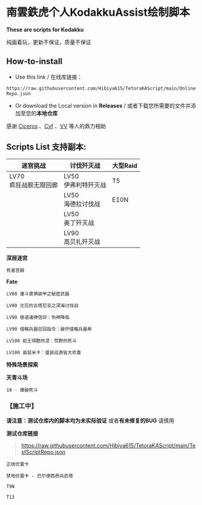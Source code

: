 # 南雲鉄虎个人KodakkuAssist绘制脚本

**These are scripts for Kodakku**

纯画着玩，更新不保证，质量不保证

## How-to-install
- Use this link / 在线库链接： 

```https://raw.githubusercontent.com/Hibiya615/TetoraKAScript/main/OnlineRepo.json```

- Or download the Local version in **Releases** / 或者下载您所需要的文件并添加至您的**本地仓库**

感谢 [Ciceros](https://github.com/AdmiralLvtzov) 、[Cyf](https://github.com/cyf5119) 、[VV](https://github.com/VeeverSW) 等人的鼎力相助

## Scripts List   支持副本:

| 迷宫挑战               | 讨伐歼灭战             | 大型Raid |
|--------------------|-------------------|--------|
| LV70 <br/>疯狂战舰无限回廊 | LV50 <br/>伊弗利特歼灭战 | T5     |
|                    | LV50 <br/>海德拉讨伐战  | E10N   |
| | LV50 <br/>奥丁歼灭战 |        |
| | LV90 <br/>高贝扎歼灭战 |        |


**深层迷宫**

`死者宫殿`

**Fate**

`LV80 激斗畏惧装甲之秘密武器`

`LV80 灾厄的古塔尼亚之深海讨伐战`

`LV90 兽道诸神信仰：伪神降临`

`LV90 侵略兵器召回指令：破坏侵略兵器希`

`LV100 蛇王得酷热涅：荒野的死斗`

`LV100 亩鼠米卡：盛装巡游皆大欢喜`

**特殊场景探索**

**天青斗场**

`18 - 爆破死斗`


### 【施工中】

**请注意：**测试仓库内的脚本均为**未实际验证** 或者**有未修复的BUG** 请慎用

**测试仓库链接**

> https://raw.githubusercontent.com/Hibiya615/TetoraKAScript/main/TestScriptRepo.json

`正统优雷卡`

`禁地优雷卡 - 巴尔德西昂兵武塔`

`T9N`

`T13`